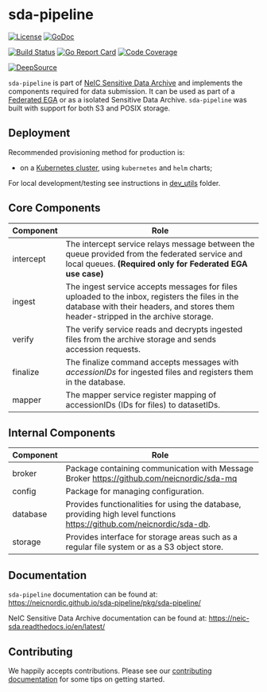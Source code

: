 # sda-pipeline 

[![License](https://img.shields.io/github/license/neicnordic/sda-pipeline)](https://shields.io)
[![GoDoc](https://godoc.org/github.com/neicnordic/sda-pipeline?status.svg)](https://pkg.go.dev/github.com/neicnordic/sda-pipeline?tab=subdirectories)

[![Build Status](https://github.com/neicnordic/sda-pipeline/workflows/Go/badge.svg)](https://github.com/neicnordic/sda-pipeline/actions)
[![Go Report Card](https://goreportcard.com/badge/github.com/neicnordic/sda-pipeline)](https://goreportcard.com/report/github.com/neicnordic/sda-pipeline)
[![Code Coverage](https://img.shields.io/coveralls/github/neicnordic/sda-pipeline)](https://shields.io)

[![DeepSource](https://static.deepsource.io/deepsource-badge-light.svg)](https://deepsource.io/gh/neicnordic/sda-pipeline/?ref=repository-badge)


`sda-pipeline` is part of [NeIC Sensitive Data Archive](https://neic-sda.readthedocs.io/en/latest/) and implements the components required for data submission.
It can be used as part of a [Federated EGA](https://ega-archive.org/federated) or as a isolated Sensitive Data Archive. 
`sda-pipeline` was built with support for both S3 and POSIX storage.

## Deployment

Recommended provisioning method for production is:

* on a [Kubernetes cluster](https://github.com/neicnordic/sda-helm/), using `kubernetes` and `helm` charts;

For local development/testing see instructions in [dev_utils](/dev_utils) folder.

## Core Components

| Component     | Role |
|---------------|------|
| intercept     | The intercept service relays message between the queue provided from the federated service and local queues. **(Required only for Federated EGA use case)** |
| ingest        | The ingest service accepts messages for files uploaded to the inbox, registers the files in the database with their headers, and stores them header-stripped in the archive storage. |
| verify        | The verify service reads and decrypts ingested files from the archive storage and sends accession requests. |
| finalize      | The finalize command accepts messages with _accessionIDs_ for ingested files and registers them in the database. |
| mapper        | The mapper service register mapping of accessionIDs (IDs for files) to datasetIDs. |

## Internal Components

| Component     | Role |
|---------------|------|
| broker        | Package containing communication with Message Broker https://github.com/neicnordic/sda-mq  |
| config        | Package for managing configuration. |
| database      | Provides functionalities for using the database, providing high level functions  https://github.com/neicnordic/sda-db. |
| storage       | Provides interface for storage areas such as a regular file system or as a S3 object store. |


## Documentation

`sda-pipeline` documentation can be found at: https://neicnordic.github.io/sda-pipeline/pkg/sda-pipeline/

NeIC Sensitive Data Archive documentation can be found at: https://neic-sda.readthedocs.io/en/latest/

## Contributing

We happily accepts contributions. Please see our [contributing documentation](CONTRIBUTING.md) for some tips on getting started.